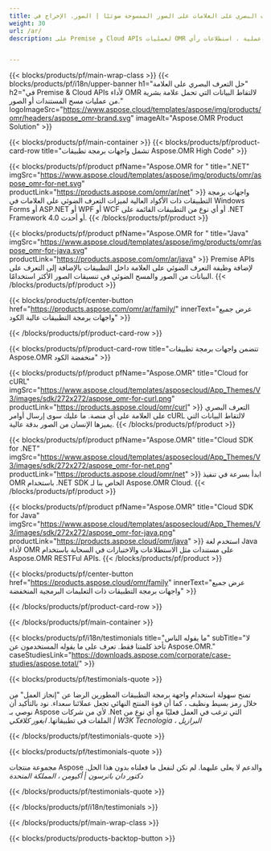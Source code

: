 ```yaml
---
title: التعرف البصري على العلامات على الصور الممسوحة ضوئيًا | الصور. الإخراج في CSV 
weight: 30
url: /ar/
description: على Premise و Cloud APIs لعمليات OMR على الصور المستديرة والمشاهدة الجانبية والممسوحة ضوئيًا. استبيانات عملية ، استطلاعات رأي ، MCQs بدقة عالية والحصول على نتيجة في شكل CSV.


---
```


{{< blocks/products/pf/main-wrap-class >}}
{{< blocks/products/pf/i18n/upper-banner h1="حل التعرف البصري على العلامة" h2="في Premise & Cloud APIs لأداء OMR لالتقاط البيانات التي تحمل علامة بشرية من عمليات مسح المستندات أو الصور." logoImageSrc="https://www.aspose.cloud/templates/aspose/img/products/omr/headers/aspose_omr-brand.svg" imageAlt="Aspose.OMR Product Solution" >}}

{{< blocks/products/pf/main-container >}}
{{< blocks/products/pf/product-card-row title="تشمل واجهات برمجة تطبيقات Aspose.OMR High Code" >}}

{{< blocks/products/pf/product pfName="Aspose.OMR for " title=".NET" imgSrc="https://www.aspose.cloud/templates/aspose/img/products/omr/aspose_omr-for-net.svg" productLink="https://products.aspose.com/omr/ar/net" >}}
واجهات برمجة التطبيقات ذات الأكواد العالية لميزات التعرف الضوئي على العلامات في Windows Forms أو ASP.NET أو WPF أو WCF أو أي نوع من التطبيقات القائمة على .NET Framework 4.0 أو أحدث.
{{< /blocks/products/pf/product >}}

{{< blocks/products/pf/product pfName="Aspose.OMR for " title="Java" imgSrc="https://www.aspose.cloud/templates/aspose/img/products/omr/aspose_omr-for-java.svg" productLink="https://products.aspose.com/omr/ar/java" >}}
Premise APIs لإضافة وظيفة التعرف الضوئي على العلامة داخل التطبيقات بالإضافة إلى التعرف على البيانات من الصور والمسح الضوئي في تنسيقات الصور الأكثر استخدامًا.
{{< /blocks/products/pf/product >}}

{{< blocks/products/pf/center-button href="https://products.aspose.com/omr/ar/family/" innerText="عرض جميع واجهات برمجة التطبيقات عالية الكود" >}}

{{< /blocks/products/pf/product-card-row >}}

{{< blocks/products/pf/product-card-row title="تتضمن واجهات برمجة تطبيقات Aspose.OMR منخفضة الكود" >}}

{{< blocks/products/pf/product pfName="Aspose.OMR" title="Cloud for cURL" imgSrc="https://www.aspose.cloud/templates/asposecloud/App_Themes/V3/images/sdk/272x272/aspose_omr-for-curl.png" productLink="https://products.aspose.cloud/omr/curl" >}}
التعرف البصري على العلامة على أي منصة. ما عليك سوى إرسال أوامر cURL لالتقاط البيانات التي يميزها الإنسان من الصور بدقة عالية.
{{< /blocks/products/pf/product >}}

{{< blocks/products/pf/product pfName="Aspose.OMR" title="Cloud SDK for .NET" imgSrc="https://www.aspose.cloud/templates/asposecloud/App_Themes/V3/images/sdk/272x272/aspose_omr-for-net.png" productLink="https://products.aspose.cloud/omr/net" >}}
ابدأ بسرعة في تنفيذ OMR باستخدام .NET SDK الخاص بنا لـ Aspose.OMR Cloud.
{{< /blocks/products/pf/product >}}

{{< blocks/products/pf/product pfName="Aspose.OMR" title="Cloud SDK for Java" imgSrc="https://www.aspose.cloud/templates/asposecloud/App_Themes/V3/images/sdk/272x272/aspose_omr-for-java.png" productLink="https://products.aspose.cloud/omr/java" >}}
استخدم لغة Java لأداء OMR على مستندات مثل الاستطلاعات والاختبارات في السحابة باستخدام Aspose.OMR RESTFul APIs.
{{< /blocks/products/pf/product >}}

{{< blocks/products/pf/center-button href="https://products.aspose.cloud/omr/family" innerText="عرض جميع واجهات برمجة التطبيقات ذات التعليمات البرمجية المنخفضة" >}}

{{< /blocks/products/pf/product-card-row >}}

{{< /blocks/products/pf/main-container >}}

{{< blocks/products/pf/i18n/testimonials title="ما يقوله الناس" subTitle="لا تأخذ كلمتنا فقط. تعرف على ما يقوله المستخدمون عن Aspose.OMR." caseStudiesLink="https://downloads.aspose.com/corporate/case-studies/aspose.total/" >}}

{{< blocks/products/pf/testimonials-quote >}}
<p class="first">
 تمنح سهولة استخدام واجهة برمجة التطبيقات المطورين الرضا عن "إنجاز العمل" من خلال رمز بسيط ونظيف ، كما أن قوة المنتج النهائي تجعل عملائنا سعداء. نود بالتأكيد أن نوصي بـ Aspose لأي من شركات .Net التي ترغب في العمل فعليًا مع أي نوع من الملفات في تطبيقاتها.
 <em>
  ايغور كلافكي | W3K Tecnologia ، البرازيل
 </em>
</p>

{{< /blocks/products/pf/testimonials-quote >}}

{{< blocks/products/pf/testimonials-quote >}}
<p class="second">
 مجموعة منتجات Aspose والدعم لا يعلى عليهما. لم نكن لنفعل ما فعلناه بدون هذا الحل.
 <em>
  دكتور دان باترسون | أكيومن ، المملكة المتحدة
 </em>
</p>

{{< /blocks/products/pf/testimonials-quote >}}

{{< /blocks/products/pf/i18n/testimonials >}}

{{< /blocks/products/pf/main-wrap-class >}}

{{< blocks/products/products-backtop-button >}}